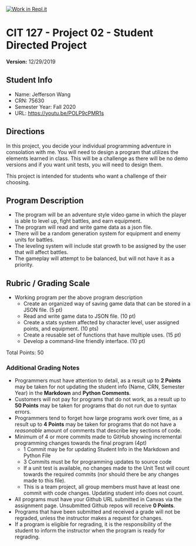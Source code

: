[![Work in Repl.it](https://classroom.github.com/assets/work-in-replit-14baed9a392b3a25080506f3b7b6d57f295ec2978f6f33ec97e36a161684cbe9.svg)](https://classroom.github.com/online_ide?assignment_repo_id=3386450&assignment_repo_type=AssignmentRepo)
# CIT 127 - Project 02 - Student Directed Project

**Version:** 12/29/2019

## Student Info

* Name: Jefferson Wang
* CRN: 75630
* Semester Year: Fall 2020
* URL: <https://youtu.be/POLP9cPMR1s>

## Directions

In this project, you decide your individual programming adventure in consolation with me. You will need to design a program that utilizes the elements learned in class. This will be a challenge as there will be no demo versions and if you want unit tests, you will need to design them.

This project is intended for students who want a challenge of their choosing.

## Program Description

* The program will be an adventure style video game in which the player is able to level up, fight battles, and earn equipment. 
* The program will read and write game data as a json file. 
* There will be a random generation system for equipment and enemy units for battles.
* The leveling system will include stat growth to be assigned by the user that will affect battles. 
* The gameplay will attempt to be balanced, but will not have it as a priority. 

## Rubric / Grading Scale

* Working program per the above program description
  * Create an organized way of saving game data that can be stored in a JSON file. (5 pt)
  * Read and write game data to JSON file. (10 pt)
  * Create a stats system affected by character level, user assigned points, and equipment.  (10 pts)
  * Create a reusable set of functions that have multiple uses. (15 pt)
  * Develop a command-line friendly interface. (10 pt)

Total Points: 50

### Additional Grading Notes

* Programmers must have attention to detail, as a result up to __2 Points__ may be taken for not updating the student info (Name, CRN, Semester Year) in the __Markdown__ and __Python Comments__.
* Customers will not pay for programs that do not work, as a result up to __50 Points__ may be taken for programs that do not run due to syntax errors.
* Programmers tend to forget how large programs work over time, as a result up to __4 Points__ may be taken for programs that do not have a _reasonable_ amount of comments that describe key sections of code.
* Minimum of 4 or more commits made to GitHub showing incremental programming changes towards the final program (4pt)
  * 1 Commit may be for updating Student Info in the Markdown and Python File
  * 3 Commits must be for programming updates to source code
  * If a unit test is available, no changes made to the Unit Test will count towards the required commits (nor should there be any changes made to this file).
  * This is a team project, all group members must have at least one commit with code changes. Updating student info does not count.
* All programs must have your Github URL submitted in Canvas via the assignment page. Unsubmitted Github repos will receive __0 Points__.
* Programs that have been submitted and received a grade will not be regraded, unless the instructor makes a request for changes.
* If a program is eligible for regrading, it is the responsibility of the student to inform the instructor when the program is ready for regrading.
